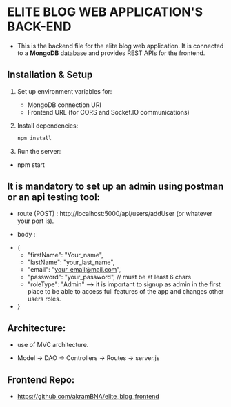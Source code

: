 # ELITE BLOG WEB APPLICATION'S BACK-END

* This is the backend file for the elite blog web application. It is connected to a **MongoDB** database and provides REST APIs for the frontend.

## Installation & Setup

1. Set up environment variables for:
   - MongoDB connection URI
   - Frontend URL (for CORS and Socket.IO communications)
   
2. Install dependencies:
   ```bash
   npm install

3. Run the server:
  - npm start

## It is mandatory to set up an admin using postman or an api testing tool:

* route (POST) : http://localhost:5000/api/users/addUser (or whatever your port is).

* body : 
- {
  - "firstName": "Your_name",
  - "lastName": "your_last_name",
  - "email": "your_email@mail.com",
  - "password": "your_password", // must be at least 6 chars
  - "roleType": "Admin" --> it is important to signup as admin in the first place to be able to access full features of the app and changes other users roles.
- }

## Architecture:

* use of MVC architecture.

* Model -> DAO -> Controllers -> Routes -> server.js

## Frontend Repo:

* https://github.com/akramBNA/elite_blog_frontend